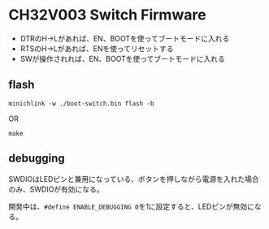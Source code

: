 # CH32V003 Switch Firmware

- DTRのH→Lがあれば、EN、BOOTを使ってブートモードに入れる
- RTSのH→Lがあれば、ENを使ってリセットする
- SWが操作されれば、EN、BOOTを使ってブートモードに入れる

## flash

```
minichlink -w ./boot-switch.bin flash -b
```

OR

```
make
```

## debugging

SWDIOはLEDピンと兼用になっている、ボタンを押しながら電源を入れた場合のみ、SWDIOが有効になる。

開発中は、`#define ENABLE_DEBUGGING 0`を1に設定すると、LEDピンが無効になる。
